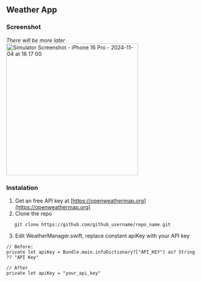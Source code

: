 ## Weather App
### Screenshot
_There will be more later_
<img src="https://github.com/user-attachments/assets/e13d8065-3be3-4137-9a97-094757e2b45d" height="350" alt="Simulator Screenshot - iPhone 16 Pro - 2024-11-04 at 16 17 00">
  
### Instalation 
1. Get an free API key at [https://openweathermap.org](https://openweathermap.org)
2. Clone the repo
```
   git clone https://github.com/github_username/repo_name.git
```

3. Edit WeatherManager.swift, replace constant apiKey with your API key
```
// Before:
private let apiKey = Bundle.main.infoDictionary?["API_KEY"] as? String ?? "API Key"

// After
private let apiKey = "your_api_key"
```
